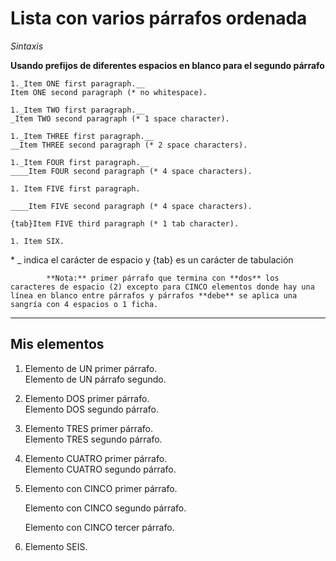 <properties linkid="example-multi-paragraph-ordered-list" urlDisplayName="Ordered List with Multiple Paragraphs Example" pageTitle="Lista con el ejemplo de varios párrafos ordenada" title="Ordered List with Multiple Paragraphs Example" metaKeywords="southworks" description="Probar la conversión de descuento DP." metaCanonical="" disqusComments="1" umbracoNaviHide="0" writer="f2bo" services="" solutions="" authors="" videoId="" scriptId="" />

# Lista con varios párrafos ordenada

*Sintaxis*

**Usando prefijos de diferentes espacios en blanco para el segundo párrafo**

```
1._Item ONE first paragraph.__
Item ONE second paragraph (* no whitespace).

1._Item TWO first paragraph.__
_Item TWO second paragraph (* 1 space character).

1._Item THREE first paragraph.__
__Item THREE second paragraph (* 2 space characters).

1._Item FOUR first paragraph.__
____Item FOUR second paragraph (* 4 space characters).

1. Item FIVE first paragraph.

____Item FIVE second paragraph (* 4 space characters).

{tab}Item FIVE third paragraph (* 1 tab character).

1. Item SIX.
```

\* _ indica el carácter de espacio y {tab} es un carácter de tabulación


            **Nota:** primer párrafo que termina con **dos** los caracteres de espacio (2) excepto para CINCO elementos donde hay una línea en blanco entre párrafos y párrafos **debe** se aplica una sangría con 4 espacios o 1 ficha.

<hr />

## Mis elementos

1. Elemento de UN primer párrafo.  
Elemento de UN párrafo segundo.

1. Elemento DOS primer párrafo.  
 Elemento DOS segundo párrafo.

1. Elemento TRES primer párrafo.  
  Elemento TRES segundo párrafo.

1. Elemento CUATRO primer párrafo.  
    Elemento CUATRO segundo párrafo.

1. Elemento con CINCO primer párrafo.

    Elemento con CINCO segundo párrafo.

    Elemento con CINCO tercer párrafo.

1. Elemento SEIS.

